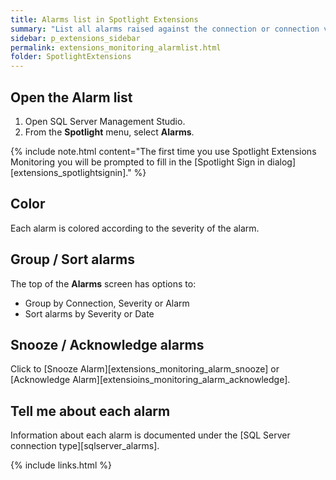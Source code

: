 ```yaml
---
title: Alarms list in Spotlight Extensions
summary: "List all alarms raised against the connection or connection view."
sidebar: p_extensions_sidebar
permalink: extensions_monitoring_alarmlist.html
folder: SpotlightExtensions
---
```


## Open the Alarm list

1. Open SQL Server Management Studio.
2. From the **Spotlight** menu, select **Alarms**.

{% include note.html content="The first time you use Spotlight Extensions Monitoring you will be prompted to fill in the [Spotlight Sign in dialog][extensions_spotlightsignin]." %}

## Color
Each alarm is colored according to the severity of the alarm.

## Group / Sort alarms
The top of the **Alarms** screen has options to:

* Group by Connection, Severity or Alarm
* Sort alarms by Severity or Date

## Snooze / Acknowledge alarms
Click to [Snooze Alarm][extensions_monitoring_alarm_snooze] or [Acknowledge Alarm][extensioins_monitoring_alarm_acknowledge].


## Tell me about each alarm

Information about each alarm is documented under the [SQL Server connection type][sqlserver_alarms].


{% include links.html %}
